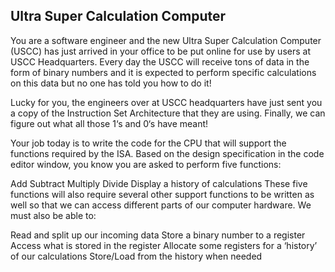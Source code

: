 ## Ultra Super Calculation Computer
You are a software engineer and the new Ultra Super Calculation Computer (USCC) has just arrived in your office to be put online for use by users at USCC Headquarters. Every day the USCC will receive tons of data in the form of binary numbers and it is expected to perform specific calculations on this data but no one has told you how to do it!

Lucky for you, the engineers over at USCC headquarters have just sent you a copy of the Instruction Set Architecture that they are using. Finally, we can figure out what all those 1‘s and 0‘s have meant!

Your job today is to write the code for the CPU that will support the functions required by the ISA. Based on the design specification in the code editor window, you know you are asked to perform five functions:

Add
Subtract
Multiply
Divide
Display a history of calculations
These five functions will also require several other support functions to be written as well so that we can access different parts of our computer hardware. We must also be able to:

Read and split up our incoming data
Store a binary number to a register
Access what is stored in the register
Allocate some registers for a ‘history’ of our calculations
Store/Load from the history when needed
